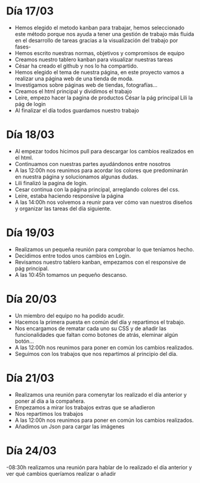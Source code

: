 # Día 17/03

- Hemos elegido el metodo kanban para trabajar, hemos seleccionado este método porque nos ayuda a tener una gestión de trabajo más fluida en el desarrollo de    tareas gracias a la visualización del trabajo por fases-
- Hemos escrito nuestras normas, objetivos y compromisos de equipo
- Creamos nuestro tablero kanban para visualizar nuestras tareas
- César ha creado el github y nos lo ha compartido.
- Hemos elegido el tema de nuestra página, en este proyecto vamos a realizar una página web de una tienda de moda.
- Investigamos sobre páginas web de tiendas, fotografías...
- Creamos el html principal y dividimos el trabajo
- Leire, empezo hacer la pagina de productos
  César la pág principal
  Lili la pág de login
- Al finalizar el día todos guardamos nuestro trabajo


# Día 18/03

- Al empezar todos hicimos pull para descargar los cambios realizados en el html.
- Continuamos con nuestras partes ayudándonos entre nosotros
- A las 12:00h nos reunimos para acordar los colores que predominarán en nuestra página y solucionamos algunas dudas.
- Lili finalizó la pagina de login.
- Cesar continua con la página principal, arreglando colores del css.
- Leire, estaba haciendo responsive la página
- A las 14:00h nos volvemos a reunir para ver cómo van nuestros diseños y organizar las tareas del día siguiente.


# Día 19/03

- Realizamos un pequeña reunión para comprobar lo que teníamos hecho.
- Decidimos entre todos unos cambios en Login.
- Revisamos nuestro tablero kanban, empezamos con el responsive de pág principal.
- A las 10:45h tomamos un pequeño descanso.

# Día 20/03

- Un miembro del equipo no ha podido acudir.
- Hacemos la primera puesta en común del día y repartimos el trabajo.
- Nos encargamos de rematar cada uno su CSS y de añadir las funcionalidades que faltan como botones de atrás, eleminar algún botón...
- A las 12:00h nos reunimos para poner en común los cambios realizados.
- Seguimos con los trabajos que nos repartimos al principio del día.

# Día 21/03

- Realizamos una reunión para comenytar los realizado el día anterior y poner al día a la compañera.
- Empezamos a mirar los trabajos extras que se añadieron 
- Nos repartimos los trabajos
- A las 12:00h nos reunimos para poner en común los cambios realizados.
- Añadimos un Json para cargar las imágenes


# Día 24/03

-08:30h realizamos una reunión para hablar de lo realizado el día anterior y ver qué cambios queríamos realizar o añadir

